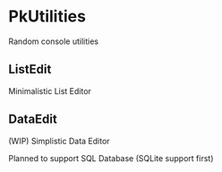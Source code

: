 # PkUtilities

Random console utilities

## ListEdit

Minimalistic List Editor

## DataEdit

(WIP) Simplistic Data Editor

Planned to support SQL Database (SQLite support first)
